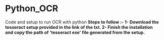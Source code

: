 # Python_OCR
Code and setup to run OCR with python
<b>Steps to follow<b> :-
 1- Download the tesseract setup provided in the link of the txt.
 2- Finish the installation and copy the path of 'tesseract exe' file generated from the setup.
 

